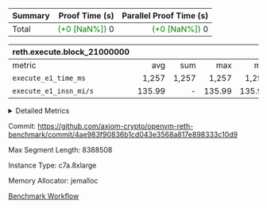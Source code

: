 | Summary | Proof Time (s) | Parallel Proof Time (s) |
|:---|---:|---:|
| Total | <span style='color: green'>(+0 [NaN%])</span> 0 | <span style='color: green'>(+0 [NaN%])</span> 0 |


| reth.execute.block_21000000 |||||
|:---|---:|---:|---:|---:|
|metric|avg|sum|max|min|
| `execute_e1_time_ms  ` |  1,257 |  1,257 |  1,257 |  1,257 |
| `execute_e1_insn_mi/s` |  135.99 | -          |  135.99 |  135.99 |



<details>
<summary>Detailed Metrics</summary>

|  | reth-block_time_ms |
| --- |
|  | 1,558 | 

| block_number | execute_e1_time_ms |
| --- | --- |
| 21000000 | 1,555 | 

| group | block_number | execute_e1_time_ms | execute_e1_insns | execute_e1_insn_mi/s |
| --- | --- | --- | --- | --- |
| reth.execute.block_21000000 | 21000000 | 1,257 | 171,016,298 | 135.99 | 

</details>


Commit: https://github.com/axiom-crypto/openvm-reth-benchmark/commit/4ae983f90836b1cd043e3568a817e898333c10d9

Max Segment Length: 8388508

Instance Type: c7a.8xlarge

Memory Allocator: jemalloc

[Benchmark Workflow](https://github.com/axiom-crypto/openvm-reth-benchmark/actions/runs/17110065040)
